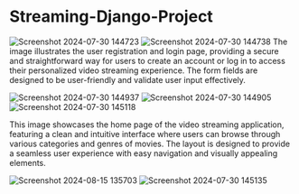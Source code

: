 # Streaming-Django-Project

![Screenshot 2024-07-30 144723](https://github.com/user-attachments/assets/c0cba16e-ca9c-42e6-a844-fe701ffa1284)
![Screenshot 2024-07-30 144738](https://github.com/user-attachments/assets/e921d213-3ef7-4f9e-80ee-26ff77934c76)
The image illustrates the user registration and login page, providing a secure and straightforward way for users to create an account or log in to access their personalized video streaming experience.
The form fields are designed to be user-friendly and validate user input effectively.


![Screenshot 2024-07-30 144937](https://github.com/user-attachments/assets/86a48c83-5d82-47a7-9ffc-67530b82c5e6)
![Screenshot 2024-07-30 144905](https://github.com/user-attachments/assets/0f83f151-e42d-401d-abd2-5ba2f2d47a94)
![Screenshot 2024-07-30 145118](https://github.com/user-attachments/assets/124c0414-6fa9-4712-8e57-f921e9588aba)

This image showcases the home page of the video streaming application, featuring a clean and intuitive interface where users can browse through various categories and genres of movies. The layout is designed to provide a seamless user experience with easy navigation and visually appealing elements.

![Screenshot 2024-08-15 135703](https://github.com/user-attachments/assets/a3eb0dfa-8560-4ea8-942b-e6b5d6d709d7)
![Screenshot 2024-07-30 145135](https://github.com/user-attachments/assets/e3235d7d-b4d6-4127-a2be-20e3b8dce861)
